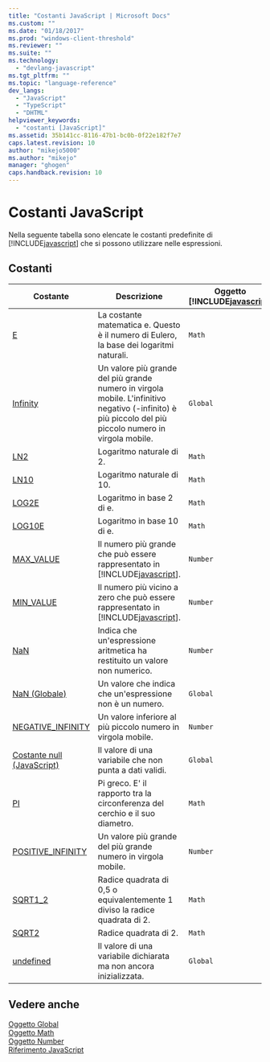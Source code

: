 ```yaml
---
title: "Costanti JavaScript | Microsoft Docs"
ms.custom: ""
ms.date: "01/18/2017"
ms.prod: "windows-client-threshold"
ms.reviewer: ""
ms.suite: ""
ms.technology: 
  - "devlang-javascript"
ms.tgt_pltfrm: ""
ms.topic: "language-reference"
dev_langs: 
  - "JavaScript"
  - "TypeScript"
  - "DHTML"
helpviewer_keywords: 
  - "costanti [JavaScript]"
ms.assetid: 35b141cc-8116-47b1-bc0b-0f22e182f7e7
caps.latest.revision: 10
author: "mikejo5000"
ms.author: "mikejo"
manager: "ghogen"
caps.handback.revision: 10
---
```

# Costanti JavaScript
Nella seguente tabella sono elencate le costanti predefinite di [!INCLUDE[javascript](../../javascript/includes/javascript-md.md)] che si possono utilizzare nelle espressioni.  
  
## Costanti  
  
|Costante|Descrizione|Oggetto [!INCLUDE[javascript](../../javascript/includes/javascript-md.md)]|  
|--------------|-----------------|------------------------------------------------------------------------|  
|[E](../../javascript/reference/math-constants-javascript.md)|La costante matematica e.  Questo è il numero di Eulero, la base dei logaritmi naturali.|`Math`|  
|[Infinity](../../javascript/reference/infinity-constant-javascript.md)|Un valore più grande del più grande numero in virgola mobile.  L'infinitivo negativo \(\-infinito\) è più piccolo del più piccolo numero in virgola mobile.|`Global`|  
|[LN2](../../javascript/reference/math-constants-javascript.md)|Logaritmo naturale di 2.|`Math`|  
|[LN10](../../javascript/reference/math-constants-javascript.md)|Logaritmo naturale di 10.|`Math`|  
|[LOG2E](../../javascript/reference/math-constants-javascript.md)|Logaritmo in base 2 di e.|`Math`|  
|[LOG10E](../../javascript/reference/math-constants-javascript.md)|Logaritmo in base 10 di e.|`Math`|  
|[MAX\_VALUE](../../javascript/reference/number-constants-javascript.md)|Il numero più grande che può essere rappresentato in [!INCLUDE[javascript](../../javascript/includes/javascript-md.md)].|`Number`|  
|[MIN\_VALUE](../../javascript/reference/number-constants-javascript.md)|Il numero più vicino a zero che può essere rappresentato in [!INCLUDE[javascript](../../javascript/includes/javascript-md.md)].|`Number`|  
|[NaN](../../javascript/reference/number-constants-javascript.md)|Indica che un'espressione aritmetica ha restituito un valore non numerico.|`Number`|  
|[NaN \(Globale\)](../../javascript/reference/nan-constant-javascript.md)|Un valore che indica che un'espressione non è un numero.|`Global`|  
|[NEGATIVE\_INFINITY](../../javascript/reference/number-constants-javascript.md)|Un valore inferiore al più piccolo numero in virgola mobile.|`Number`|  
|[Costante null \(JavaScript\)](../../javascript/reference/null-constant-javascript.md)|Il valore di una variabile che non punta a dati validi.|`Global`|  
|[PI](../../javascript/reference/math-constants-javascript.md)|Pi greco.  E' il rapporto tra la circonferenza del cerchio e il suo diametro.|`Math`|  
|[POSITIVE\_INFINITY](../../javascript/reference/number-constants-javascript.md)|Un valore più grande del più grande numero in virgola mobile.|`Number`|  
|[SQRT1\_2](../../javascript/reference/math-constants-javascript.md)|Radice quadrata di 0,5 o equivalentemente 1 diviso la radice quadrata di 2.|`Math`|  
|[SQRT2](../../javascript/reference/math-constants-javascript.md)|Radice quadrata di 2.|`Math`|  
|[undefined](../../javascript/reference/undefined-constant-javascript.md)|Il valore di una variabile dichiarata ma non ancora inizializzata.|`Global`|  
  
## Vedere anche  
 [Oggetto Global](../../javascript/reference/global-object-javascript.md)   
 [Oggetto Math](../../javascript/reference/math-object-javascript.md)   
 [Oggetto Number](../../javascript/reference/number-object-javascript.md)   
 [Riferimento JavaScript](../../javascript/reference/javascript-reference.md)